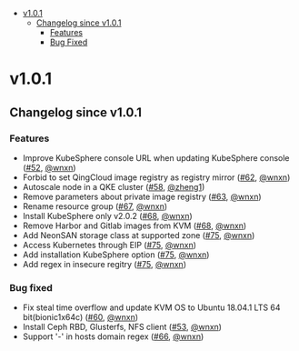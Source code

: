 <!-- BEGIN MUNGE: GENERATED_TOC -->
- [v1.0.1](#v101)
    - [Changelog since v1.0.1](#changelog-since-v101)
        - [Features](#features)
        - [Bug Fixed](#bug-fixed)
<!-- END MUNGE: GENERATED_TOC -->

<!-- NEW RELEASE NOTES ENTRY -->

# v1.0.1
## Changelog since v1.0.1
### Features

* Improve KubeSphere console URL when updating KubeSphere console ([#52](https://github.com/QingCloudAppcenter/QKE/pull/52/files), [@wnxn](https://github.com/wnxn))
* Forbid to set QingCloud image registry as registry mirror ([#62](https://github.com/QingCloudAppcenter/QKE/pull/62), [@wnxn](https://github.com/wnxn))
* Autoscale node in a QKE cluster ([#58](https://github.com/QingCloudAppcenter/QKE/pull/58), [@zheng1](https://github.com/zheng1))
* Remove parameters about private image registry ([#63](https://github.com/QingCloudAppcenter/QKE/pull/63), [@wnxn](https://github.com/wnxn))
* Rename resource group ([#67](https://github.com/QingCloudAppcenter/QKE/pull/67), [@wnxn](https://github.com/wnxn))
* Install KubeSphere only v2.0.2 ([#68](https://github.com/QingCloudAppcenter/QKE/pull/68), [@wnxn](https://github.com/wnxn))
* Remove Harbor and Gitlab images from KVM ([#68](https://github.com/QingCloudAppcenter/QKE/pull/68), [@wnxn](https://github.com/wnxn))
* Add NeonSAN storage class at supported zone ([#75](https://github.com/QingCloudAppcenter/QKE/pull/75), [@wnxn](https://github.com/wnxn))
* Access Kubernetes through EIP ([#75](https://github.com/QingCloudAppcenter/QKE/pull/75), [@wnxn](https://github.com/wnxn))
* Add installation KubeSphere option ([#75](https://github.com/QingCloudAppcenter/QKE/pull/75), [@wnxn](https://github.com/wnxn))
* Add regex in insecure regitry ([#75](https://github.com/QingCloudAppcenter/QKE/pull/75), [@wnxn](https://github.com/wnxn))

### Bug fixed
* Fix steal time overflow and update KVM OS to Ubuntu 18.04.1 LTS 64 bit(bionic1x64c) ([#60](https://github.com/QingCloudAppcenter/QKE/pull/60), [@wnxn](https://github.com/wnxn))
* Install Ceph RBD, Glusterfs, NFS client ([#53](https://github.com/QingCloudAppcenter/QKE/pull/53), [@wnxn](https://github.com/wnxn))
* Support '-' in hosts domain regex ([#66](https://github.com/QingCloudAppcenter/QKE/pull/66), [@wnxn](https://github.com/wnxn))